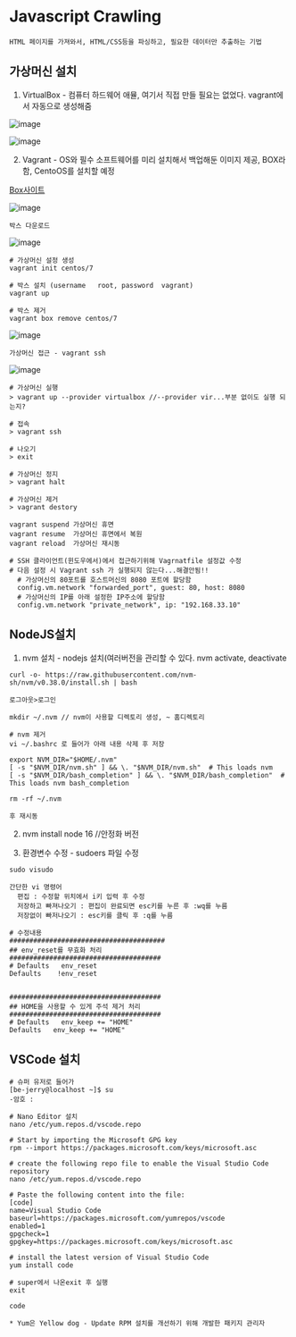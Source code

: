 Javascript Crawling
========================

`HTML 페이지를 가져와서, HTML/CSS등을 파싱하고, 필요한 데이터만 추출하는 기법`


가상머신 설치
-------------

1. VirtualBox - 컴퓨터 하드웨어 애뮬, 여기서 직접 만들 필요는 없었다. vagrant에서 자동으로 생성해줌

![image](https://user-images.githubusercontent.com/30430227/175845316-75e4bf33-6b27-4ba0-b636-150bf0c2b381.png)

![image](https://user-images.githubusercontent.com/30430227/175849420-0872a740-ccfc-4fbe-bc2c-3236f74979d0.png)

2. Vagrant - OS와 필수 소프트웨어를 미리 설치해서 백업해둔 이미지 제공, BOX라 함, CentoOS를 설치할 예정

[Box사이트](https://app.vagrantup.com/boxes/search)

![image](https://user-images.githubusercontent.com/30430227/175850878-25e0be8b-3d91-4f4e-82f1-5e1b98dc7779.png)

`박스 다운로드`

![image](https://user-images.githubusercontent.com/30430227/175852571-eed906f0-f40a-45ee-9ff5-4d2c1ce79455.png)

```
# 가상머신 설정 생성
vagrant init centos/7

# 박스 설치 (username	root, password	vagrant)
vagrant up

# 박스 제거
vagrant box remove centos/7
```
![image](https://user-images.githubusercontent.com/30430227/175857825-1e7b781a-398b-4184-80c1-702f6bfe38c9.png)

`가상머신 접근 - vagrant ssh `

![image](https://user-images.githubusercontent.com/30430227/175857962-b676aea6-9b3e-4ef7-be83-33199d3d0cdc.png)

```
# 가상머신 실행
> vagrant up --provider virtualbox //--provider vir...부분 없이도 실행 되는지?

# 접속
> vagrant ssh

# 나오기
> exit

# 가상머신 정지
> vagrant halt

# 가상머신 제거
> vagrant destory

vagrant suspend	가상머신 휴면
vagrant resume	가상머신 휴면에서 복원
vagrant reload	가상머신 재시동

# SSH 클라이언트(윈도우에서)에서 접근하기위해 Vagrnatfile 설정값 수정
# 다음 설정 시 Vagrant ssh 가 실행되지 않는다...해결안됨!!
  # 가상머신의 80포트를 호스트머신의 8080 포트에 할당함
  config.vm.network "forwarded_port", guest: 80, host: 8080
  # 가상머신의 IP를 아래 설정한 IP주소에 할당함
  config.vm.network "private_network", ip: "192.168.33.10"
```


NodeJS설치
------------

1. nvm 설치 - nodejs 설치(여러버전을 관리할 수 있다. nvm activate, deactivate

`curl -o- https://raw.githubusercontent.com/nvm-sh/nvm/v0.38.0/install.sh | bash`

`로그아웃>로그인`

`mkdir ~/.nvm // nvm이 사용할 디렉토리 생성, ~ 홈디렉토리`

```
# nvm 제거
vi ~/.bashrc 로 들어가 아래 내용 삭제 후 저장

export NVM_DIR="$HOME/.nvm"
[ -s "$NVM_DIR/nvm.sh" ] && \. "$NVM_DIR/nvm.sh"  # This loads nvm
[ -s "$NVM_DIR/bash_completion" ] && \. "$NVM_DIR/bash_completion"  # This loads nvm bash_completion

rm -rf ~/.nvm 

후 재시동
```

2. nvm install node 16 //안정화 버전

3. 환경변수 수정 - sudoers 파일 수정

`sudo visudo`

```
간단한 vi 명령어
  편집 : 수정할 위치에서 i키 입력 후 수정
  저장하고 빠져나오기 : 편집이 완료되면 esc키를 누른 후 :wq를 누름 
  저장없이 빠저나오기 : esc키를 클릭 후 :q를 누름

# 수정내용
#######################################
## env_reset를 무효화 처리  
######################################
# Defaults   env_reset
Defaults    !env_reset


######################################
## HOME을 사용할 수 있게 주석 제거 처리
######################################
# Defaults   env_keep += "HOME"
Defaults   env_keep += "HOME"

```

 VSCode 설치
 --------------
 
 ```
 # 슈퍼 유저로 들어가
 [be-jerry@localhost ~]$ su
 -암호 : 
 
 # Nano Editor 설치
 nano /etc/yum.repos.d/vscode.repo
 
 # Start by importing the Microsoft GPG key
 rpm --import https://packages.microsoft.com/keys/microsoft.asc
 
 # create the following repo file to enable the Visual Studio Code repository
 nano /etc/yum.repos.d/vscode.repo
 
 # Paste the following content into the file:
 [code]
name=Visual Studio Code
baseurl=https://packages.microsoft.com/yumrepos/vscode
enabled=1
gpgcheck=1
gpgkey=https://packages.microsoft.com/keys/microsoft.asc

# install the latest version of Visual Studio Code
yum install code

# super에서 나온exit 후 실행
exit

code

* Yum은 Yellow dog - Update RPM 설치를 개선하기 위해 개발한 패키지 관리자

 ```
